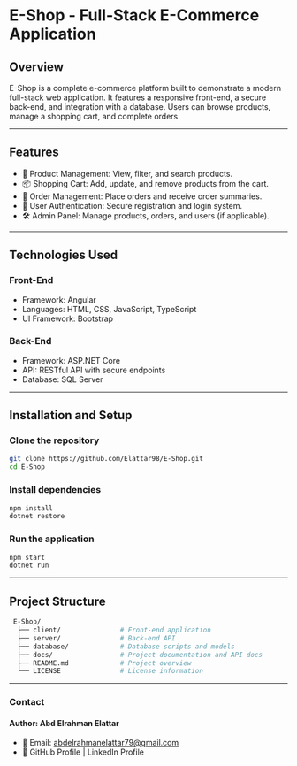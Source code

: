 # E-Shop - Full-Stack E-Commerce Application  

## Overview  
E-Shop is a complete e-commerce platform built to demonstrate a modern full-stack web application. It features a responsive front-end, a secure back-end, and integration with a database. Users can browse products, manage a shopping cart, and complete orders.

---

## Features  
- 🛒 Product Management: View, filter, and search products.
- 📦 Shopping Cart: Add, update, and remove products from the cart.
- 🧾 Order Management: Place orders and receive order summaries.
- 🔐 User Authentication: Secure registration and login system.
- 🛠️ Admin Panel: Manage products, orders, and users (if applicable).

---

## Technologies Used
### Front-End
- Framework: Angular
- Languages: HTML, CSS, JavaScript, TypeScript
- UI Framework: Bootstrap
### Back-End
- Framework: ASP.NET Core
- API: RESTful API with secure endpoints
- Database: SQL Server

---

## Installation and Setup  

### Clone the repository
```bash
git clone https://github.com/Elattar98/E-Shop.git
cd E-Shop
```

### Install dependencies
```bash
npm install  
dotnet restore  
```
### Run the application
```bash
npm start  
dotnet run  
```
---

## Project Structure
```bash
 E-Shop/
  ├── client/               # Front-end application
  ├── server/               # Back-end API
  ├── database/             # Database scripts and models
  ├── docs/                 # Project documentation and API docs
  ├── README.md             # Project overview
  └── LICENSE               # License information
```
---

### Contact
#### Author: Abd Elrahman Elattar
- 📧 Email: abdelrahmanelattar79@gmail.com
- 🔗 GitHub Profile | LinkedIn Profile





